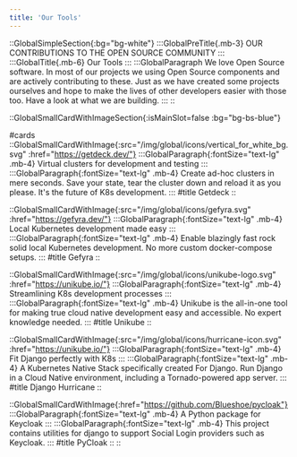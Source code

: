 ```yaml
---
title: 'Our Tools'
---
```


::GlobalSimpleSection{:bg="bg-white"}
:::GlobalPreTitle{.mb-3}
OUR CONTRIBUTIONS TO THE OPEN SOURCE COMMUNITY
:::
:::GlobalTitle{.mb-6}
Our Tools
:::
:::GlobalParagraph
We love Open Source software. In most of our projects we using Open Source components and are actively contributing to these. Just as we have created some projects ourselves and hope to make the lives of other developers easier with those too. Have a look at what we are building.
:::
::

::GlobalSmallCardWithImageSection{:isMainSlot=false :bg="bg-bs-blue"}

#cards
::GlobalSmallCardWithImage{:src="/img/global/icons/vertical_for_white_bg.svg" :href="https://getdeck.dev/"}
:::GlobalParagraph{:fontSize="text-lg" .mb-4}
Virtual clusters for development and testing
:::
:::GlobalParagraph{:fontSize="text-lg" .mb-4}
Create ad-hoc clusters in mere seconds. Save your state, tear the cluster down and reload it as you please. It's the future of K8s development.
:::
#title
Getdeck
::

::GlobalSmallCardWithImage{:src="/img/global/icons/gefyra.svg" :href="https://gefyra.dev/"}
:::GlobalParagraph{:fontSize="text-lg" .mb-4}
Local Kubernetes development made easy
:::
:::GlobalParagraph{:fontSize="text-lg" .mb-4}
Enable blazingly fast rock solid local Kubernetes development. No more custom docker-compose setups.
:::
#title
Gefyra
::

::GlobalSmallCardWithImage{:src="/img/global/icons/unikube-logo.svg" :href="https://unikube.io/"}
:::GlobalParagraph{:fontSize="text-lg" .mb-4}
Streamlining K8s development processes
:::
:::GlobalParagraph{:fontSize="text-lg" .mb-4}
Unikube is the all-in-one tool for making true cloud native development easy and accessible. No expert knowledge needed.
:::
#title
Unikube
::

::GlobalSmallCardWithImage{:src="/img/global/icons/hurricane-icon.svg" :href="https://unikube.io/"}
:::GlobalParagraph{:fontSize="text-lg" .mb-4}
Fit Django perfectly with K8s
:::
:::GlobalParagraph{:fontSize="text-lg" .mb-4}
A Kubernetes Native Stack specifically created For Django. Run Django in a Cloud Native environment, including a Tornado-powered app server.
:::
#title
Django Hurricane
::

::GlobalSmallCardWithImage{:href="https://github.com/Blueshoe/pycloak"}
:::GlobalParagraph{:fontSize="text-lg" .mb-4}
A Python package for Keycloak
:::
:::GlobalParagraph{:fontSize="text-lg" .mb-4}
This project contains utilities for django to support Social Login providers such as Keycloak.
:::
#title
PyCloak
::
::